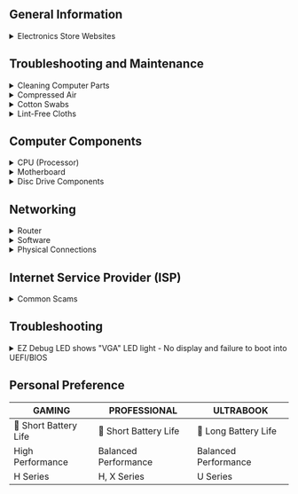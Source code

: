 ## General Information

<details>
<summary>Electronics Store Websites</summary>

- [newegg](https://www.newegg.com/)
- [Amazon](https://www.amazon.com/gp/browse.html?node=172282)
- [Micro Center](https://www.microcenter.com/)

</details>

## Troubleshooting and Maintenance

<details>
<summary>Cleaning Computer Parts</summary>

## Isopropyl Alcohol

**Usage:**
- Ideal for cleaning electronic components, including CPUs, GPUs, and connectors.
- Effective for removing thermal paste and dust buildup.

**Application:**
1. Dampen a lint-free cloth or cotton swab with isopropyl alcohol.
2. Gently wipe the surfaces, ensuring thorough cleaning.
3. Allow components to dry completely before reassembly.

**Note:**
- Use a high-percentage isopropyl alcohol (at least 90%) for better results.
- Ensure the computer is powered off and unplugged before cleaning.

</details>

<details>
<summary>Compressed Air</summary>

## Usage

- Effective for removing dust from hard-to-reach areas, fans, and heat sinks.

## Application

1. Hold fans in place to prevent them from spinning during cleaning.
2. Use short bursts of compressed air to blow away dust.
3. Pay attention to vents, heatsinks, and other components with dust buildup.

## Note

- Use the compressed air in a well-ventilated area.
- Hold fans in place to prevent them from spinning during cleaning.

</details>

<details>
<summary>Cotton Swabs</summary>

## Usage

- Useful for detailed cleaning of small components and connectors.

## Application

1. Dampen the cotton swab with isopropyl alcohol.
2. Gently clean connectors, ports, and other small components.
3. Dispose of swabs after use to prevent cross-contamination.

## Note

- Be gentle to avoid damaging delicate components.
- Use a new swab for each cleaning session.

</details>

<details>
<summary>Lint-Free Cloths</summary>

## Usage

- Suitable for wiping down surfaces without leaving lint or fibers.

## Application

1. Dampen the lint-free cloth with isopropyl alcohol.
2. Wipe down surfaces, including the exterior of the computer case.
3. Ensure thorough drying before reassembly.

## Note

- Avoid using regular paper towels, as they may leave debris.

</details>

## Computer Components

<details>
<summary>CPU (Processor)</summary>

  <details>
  <summary>Processor Breakdown (Example)</summary>

  * **Core i7-11800H**
    * i7 = High-Performance Series/Tier
    * 11 = 11th Generaton
    * 800 = Specific Model #
    * H = High Performance
  * **Ryzen 7 5800X**
    * 7 = 7th Generation (Note: AMD Ryzen processors don't strictly follow a numeric generation naming convention like Intel)
    * 5800 = Specific Model #
    * X = High-Performance Desktop Processor

  </details>

  <details>
  <summary>Processor Overview</summary>

  | Tier     | Intel          | AMD             | Description                               | Average Price Range      | Power Consumption Range  |
  |----------|----------------|-----------------|-------------------------------------------|--------------------------|--------------------------|
  | Entry    | Core i3         | Ryzen 3         | Budget-Friendly                           | $100 - $200              | Low to Moderate          |
  | Mid-Range| Core i5         | Ryzen 5         | Mainstream Performance                    | $200 - $300              | Moderate to Moderate-High|
  | High-Perf| Core i7         | Ryzen 7         | High-Performance                          | $300 - $500              | Moderate-High            |
  | Enthusiast| Core i9        | Ryzen 9         | Enthusiast and High-End Performance       | $500 - $1000+            | High                     |

  </details>

  <details>
  <summary>Processor Suffixes Reference</summary>

  | Suffix  | Intel Description                                     | AMD Description                                      |
  |---------|-------------------------------------------------------|-------------------------------------------------------|
  | U       | Ultra-Low Power                                       | Ultra-Low Power                                       |
  | Y       | Extremely Low Power                                   | -                                                     |
  | H       | High Performance Graphics                             | -                                                     |
  | HQ/HK   | High-Performance, Unlocked (Mobile)                   | High-Performance (HS may be efficient)                 |
  | G       | Iris Xe Graphics                                      | Radeon Vega Graphics                                  |
  | C/K     | Unlocked Multiplier                                   | -                                                     |
  | F       | No Integrated Graphics                                | -                                                     |
  | T       | Power-Optimized                                       | Power-Optimized                                       |
  | X       | Extreme Performance                                   | High Performance                                      |
  | E       | Embedded                                              | -                                                     |
  | XT      | -                                                     | eXtended Frequency Range, High Performance            |
  | GE      | -                                                     | Graphics Edition (Integrated Graphics)                |
  | PRO     | -                                                     | Professional Series                                   |
  | +       | Enhanced or Advanced version                          | -                                                     |
  | S       | Special Edition                                       | -                                                     |
  | -       | -                                                     | Special Edition                                       |

  </details>

</details>

<details>
<summary>Motherboard</summary>

  <details>
  <summary>BIOS/UEFI Flashback (USB)</summary>

  **Brick Recovery:**
  Utilize BIOS/UEFI Flashback with a formatted USB containing a compatible BIOS/UEFI to revive a bricked motherboard.

  ### Steps

  * **USB Setup:**
    * Format USB to FAT32.
    * Download latest BIOS.
    * Save to USB root.

  * **Flashback:**
    * Power off.
    * Insert USB.
    * Press & hold Flashback button.

  * **Wait & Power On:**
    * Wait for the process.
    * Power on; check updated BIOS.

  </details>

  <details>
  <summary>CMOS Battery (CR2032 3V Lithium Battery)</summary>

  * [LiCB](https://www.amazon.com/dp/B071D4DKTZ)
  * [Energizer](https://www.amazon.com/dp/B0002RID4G)

  </details>

  <details>
  <summary>Clear/Reset CMOS Methods</summary>

  **CMOS Reset Button (if available):**
  Some motherboards have a dedicated CMOS reset button.
  Locate the button on the motherboard.
  Power off the computer and press the button for a few seconds.

  **Jumper Method:**
  Locate the CMOS jumper on the motherboard.
  Power off the computer.
  Move the jumper from its default position to the clear position.
  Wait for a few seconds, then move the jumper back to its original position.

  **Battery Removal:**
  Power off the computer and disconnect it from the power source.
  Locate the CMOS battery on the motherboard.
  Remove the CMOS battery carefully.
  Wait for about 5-10 minutes, then reinsert the battery.

  **Power Drain Method:**
  Power off the computer and unplug it.
  Press and hold the power button for 15-20 seconds.
  Reconnect the power and turn on the computer.

  **BIOS/UEFI Settings:**
  Enter the BIOS/UEFI settings during system boot (usually by pressing DEL, F2, or another key).
  Navigate to the "Reset to default" or "Load optimized defaults" option.
  Save changes and exit.

  </details>

  <details>
  <summary>EZ Debug LED</summary>

  * 🟥 CPU
    * indicates CPU is not detected or fail.
  * 🟨 DRAM
    * indicates DRAM is not detected or fail.
  * ⬜ VGA
    * indicates GPU is not detected or fail.
  * 🟩 BOOT
    * indicates the booting device is not detected or fail.

  </details>

</details>

<details>
<summary>Disc Drive Components</summary>

  <details>
  <summary>Ripping Media</summary>

  * **YT Guide - [Link](https://youtu.be/S2yze4DUCT0)**
  * **Software**
    * **[MakeMKV (v1.17.5)](https://makemkv.com/)**
      * [Download ⬇️](https://makemkv.com/download/Setup_MakeMKV_v1.17.5.exe)
      * [Current Beta Key](https://forum.makemkv.com/forum/viewtopic.php?t=1053): `T-ocdqxyxgcXfTChWA2wWkv9P0QVVolgkD3GyOgZ1Z30p7t1Fm14kPcT5eIAYEneuDBx`
      * [SDFtool Flasher (v1.3.5) - Download ⬇️](https://www.mediafire.com/file/rak1mk0p0qlqa0t/SDFtool+Flasher+%28v1.3.5%29.zip/file)
      * ["All You Need Firmware Pack" - Download ⬇️](https://www.mediafire.com/file/ph1ap2egi441epk/All+You+Need+Firmware+Pack+%28MartyMcNuts%29.zip/file)
    * **[HandBrake (1.7.2)](https://handbrake.fr/)**
      * [Website](https://handbrake.fr/)
      * [GitHub](https://github.com/HandBrake/HandBrake/releases/latest)

  </details>

  <details>
  <summary>Optical Drives</summary>

  * **[#1 - LG WH16NS40](https://www.amazon.com/dp/B00E7B08MS)**
  * **[#2 - LG WH14NS40](https://www.amazon.com/dp/B007VPGL5U)**
  * **[#3 - ASUS BW-16D1HT](https://www.amazon.com/dp/B00DWFPDJI)**
  * **[#4 - ASUS BW-16D1X-U](https://www.amazon.com/dp/B071VP89X1)**

  </details>

  <details>
  <summary>External Enclosures</summary>

  * **[#1 - NexStar DX2](https://www.amazon.com/dp/B09SS74KCN)**
    * [NexStar](https://www.amazon.com/dp/B07452Z3KH)
  * **[#2 - NexStar DX](https://www.amazon.com/dp/B01MRUN0HQ)**
  * **[#3 - OWC Mercury Pro](https://www.amazon.com/dp/B06XRCCV44)**

  </details>

</details>

## Networking

<details>
<summary>Router</summary>

## Firmware

* **[pfSense](https://www.pfsense.org/)**
  * Addon: pfBlocker-NG
* **[OpenWrt](https://openwrt.org/)**

</details>

<details>
<summary>Software</summary>

* **[Pi-hole](https://pi-hole.net/)**
  * [Pi-hole Lists](https://firebog.net/)
  * [YT Guide](https://www.youtube.com/watch?v=0wpn3rXTe0g)

</details>

<details>
<summary>Physical Connections</summary>

* **ISP (Coax) --> MoCA Converter/Adapter --> Router**
* **ISP (SFP/Fiber) --> SFP/Fiber to RJ45/Ethernet Converter/Adapter --> Router**

* **Converter/Adapters**
  * [ScreenBeam Bonded MoCA 2.0 Network Adapter](https://www.amazon.com/dp/B013J7OBUU)

</details>

## Internet Service Provider (ISP)

<details>
<summary>Common Scams</summary>

* **MBps and Mbps Deception:**
  ISPs may deceive users by advertising Mbps (Megabits per second) instead of MBps (Megabytes per second), which is eight times smaller. This can lead to confusion about actual internet speeds. Be vigilant and read the fine print for informed decisions.

* **Introductory Rates:**
  ISPs often offer attractive introductory rates that later increase significantly. Users may sign up for a seemingly affordable plan, only to face higher bills after the initial period.

* **Hidden Fees:**
  Additional fees, such as equipment rental charges or installation fees, may not be clearly disclosed upfront, contributing to unexpected costs for users.

* **Data Caps:**
  Some ISPs impose data caps on users, limiting the amount of data they can use each month. These caps may not be prominently highlighted, leading to unexpected overage charges.

* **Throttling:**
  ISPs may engage in data throttling, slowing down internet speeds for specific activities like streaming or file sharing. This practice might not be clearly communicated to users.

* **Unreliable Speed Guarantees:**
  Speed guarantees in ISP contracts may come with disclaimers, allowing for variations in service. Users may not receive the consistently high speeds they expect.

* **Contract Lengths:**
  Long-term contracts with hefty termination fees can lock users into agreements without adequate flexibility. Clear information about contract terms may be buried in the fine print.

* **Limited Competition:**
  In areas with limited ISP options, companies may not feel the pressure to provide competitive pricing or improved services, leaving users with fewer alternatives.

</details>

## Troubleshooting

<details>
<summary>EZ Debug LED shows "VGA" LED light - No display and failure to boot into UEFI/BIOS</summary>

**Solutions:**

- Check if your CPU supports iGPU (Integrated Graphics); attempt to get output from the motherboard instead of the GPU.
- Verify cable connections; ensure all are securely in place.
- Attempt taking out the GPU, cleaning the pins, and blowing out all dust, etc., then reinserting the GPU.
- Troubleshoot RAM issues; try booting with 1 or 2 RAM sticks, testing different sticks as one may be faulty.
- Clear the CMOS.
- If the motherboard is potentially bricked, update the UEFI/BIOS by placing a fresh image on a flash drive. Connect it to the Flash BIOS port in the I/O port area and use the Flash BIOS Button if available. If you don't have this option, you will have to acquire a new motherboard.
- If possible, check how the GPU acts in another currently working system.
- [NVIDIA GPU Firmware Update Tool for DisplayID](https://nvidia.custhelp.com/app/answers/detail/a_id/5233/~/nvidia-gpu-firmware-update-tool-for-displayid) - [Download Link](https://us.download.nvidia.com/Windows/uefi/firmware/1.1/NVIDIA_DisplayID_Firmware_Updater_1.1-x64.exe)

</details>



## Personal Preference
| GAMING | PROFESSIONAL | ULTRABOOK |
|-|-|-|
| 🪫 Short Battery Life | 🪫 Short Battery Life | 🔋 Long Battery Life |
| High Performance | Balanced Performance | Balanced Performance |
| H Series | H, X Series | U Series |
